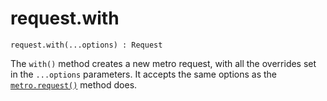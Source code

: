 # request.with

```
request.with(...options) : Request
```

The `with()` method creates a new metro request, with all the overrides set in the `...options` parameters. It accepts the same options as the [`metro.request()`](./README.md) method does.